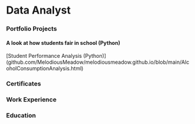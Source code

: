 # Data Analyst

### Portfolio Projects

#### A look at how students fair in school (Python)
[Student Performance Analysis (Python)] (github.com/MelodiousMeadow/melodiousmeadow.github.io/blob/main/AlcoholConsumptionAnalysis.html)

  
### Certificates

### Work Experience

### Education 




